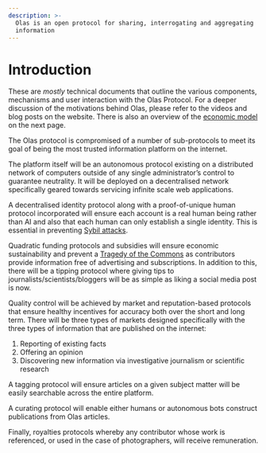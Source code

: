```yaml
---
description: >-
  Olas is an open protocol for sharing, interrogating and aggregating
  information
---
```


# Introduction

These are _mostly_ technical documents that outline the various components, mechanisms and user interaction with the Olas Protocol. For a deeper discussion of the motivations behind Olas, please refer to the videos and blog posts on the website. There is also an overview of the [economic model](introduction/economic-model-overview.md) on the next page.&#x20;

The Olas protocol is compromised of a number of sub-protocols to meet its goal of being the most trusted information platform on the internet.

The platform itself will be an autonomous protocol existing on a distributed network of computers outside of any single administrator’s control to guarantee neutrality. It will be deployed on a decentralised network specifically geared towards servicing infinite scale web applications.&#x20;

A decentralised identity protocol along with a proof-of-unique human protocol incorporated will ensure each account is a real human being rather than AI and also that each human can only establish a single identity. This is essential in preventing [Sybil attacks](https://en.wikipedia.org/wiki/Sybil\_attack).

Quadratic funding protocols and subsidies will ensure economic sustainability and prevent a [Tragedy of the Commons](https://en.wikipedia.org/wiki/Tragedy\_of\_the\_commons) as contributors provide information free of advertising and subscriptions. In addition to this, there will be a tipping protocol where giving tips to journalists/scientists/bloggers will be as simple as liking a social media post is now.

Quality control will be achieved by market and reputation-based protocols that ensure healthy incentives for accuracy both over the short and long term. There will be three types of markets designed specifically with the three types of information that are published on the internet:

1. Reporting of existing facts
2. Offering an opinion
3. Discovering new information via investigative journalism or scientific research

A tagging protocol will ensure articles on a given subject matter will be easily searchable across the entire platform.&#x20;

A curating protocol will enable either humans or autonomous bots construct publications from Olas articles.  &#x20;

Finally, royalties protocols whereby any contributor whose work is referenced, or used in the case of photographers, will receive remuneration.&#x20;

